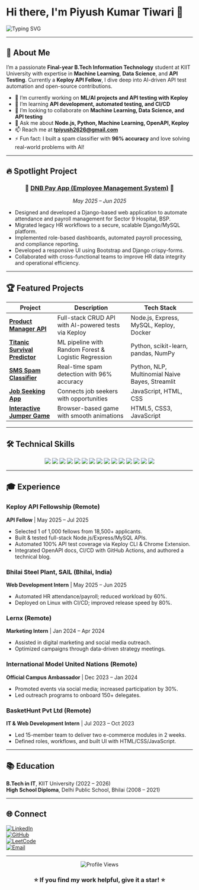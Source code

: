 # Hi there, I'm Piyush Kumar Tiwari 👋

<img src="https://readme-typing-svg.herokuapp.com?font=Fira+Code&size=30&pause=1000&color=F7DC6F&width=700&lines=Final+Year+IT+Student;Machine+Learning+Enthusiast;Python+Developer;Keploy+API+Fellow" alt="Typing SVG" />

---

## 🚀 About Me

I’m a passionate **Final-year B.Tech Information Technology** student at KIIT University with expertise in **Machine Learning**, **Data Science**, and **API Testing**. Currently a **Keploy API Fellow**, I dive deep into AI-driven API test automation and open-source contributions.

- 🔭 I’m currently working on **ML/AI projects and API testing with Keploy**  
- 🌱 I’m learning **API development, automated testing, and CI/CD**  
- 👯 I’m looking to collaborate on **Machine Learning, Data Science, and API testing**  
- 💬 Ask me about **Node.js, Python, Machine Learning, OpenAPI, Keploy**  
- 📫 Reach me at **tpiyush2626@gmail.com**  
- ⚡ Fun fact: I built a spam classifier with **96% accuracy** and love solving real-world problems with AI!

---

## 🔥 Spotlight Project

<div align="center">
  <h3>🚀 <a href="https://github.com/stealthinator45/DNB-pay-system">DNB Pay App (Employee Management System)</a> 🚀</h3>
  <p><em>May 2025 – Jun 2025</em></p>
</div>

- Designed and developed a Django-based web application to automate attendance and payroll management for Sector 9 Hospital, BSP.  
- Migrated legacy HR workflows to a secure, scalable Django/MySQL platform.  
- Implemented role-based dashboards, automated payroll processing, and compliance reporting.  
- Developed a responsive UI using Bootstrap and Django crispy-forms.  
- Collaborated with cross-functional teams to improve HR data integrity and operational efficiency.  

---

## 🏆 Featured Projects

| Project | Description | Tech Stack |
|---|---|---|
| **[Product Manager API](https://github.com/stealthinator45/product-manager-api)** | Full-stack CRUD API with AI-powered tests via Keploy | Node.js, Express, MySQL, Keploy, Docker |
| **[Titanic Survival Predictor](https://github.com/stealthinator45/Titanic-Survival-Prediction)** | ML pipeline with Random Forest & Logistic Regression | Python, scikit-learn, pandas, NumPy |
| **[SMS Spam Classifier](https://github.com/stealthinator45/SMS-spam-classifier)** | Real-time spam detection with 96% accuracy | Python, NLP, Multinomial Naive Bayes, Streamlit |
| **[Job Seeking App](https://github.com/stealthinator45/Job-Seeking-App)** | Connects job seekers with opportunities | JavaScript, HTML, CSS |
| **[Interactive Jumper Game](https://github.com/stealthinator45/Jumperr-Game)** | Browser-based game with smooth animations | HTML5, CSS3, JavaScript |

---

## 🛠️ Technical Skills

<div align="center">
  <!-- Languages -->
  <img src="https://img.shields.io/badge/Python-3776AB?style=for-the-badge&logo=python&logoColor=white" />
  <img src="https://img.shields.io/badge/JavaScript-F7DF1E?style=for-the-badge&logo=javascript&logoColor=black" />
  <img src="https://img.shields.io/badge/C++-00599C?style=for-the-badge&logo=cplusplus&logoColor=white" />
  <img src="https://img.shields.io/badge/SQL-4479A1?style=for-the-badge&logo=mysql&logoColor=white" />
  <!-- ML/AI -->
  <img src="https://img.shields.io/badge/scikit--learn-F7931E?style=for-the-badge&logo=scikit-learn&logoColor=white" />
  <img src="https://img.shields.io/badge/TensorFlow-FF6F00?style=for-the-badge&logo=tensorflow&logoColor=white" />
  <img src="https://img.shields.io/badge/Pandas-150458?style=for-the-badge&logo=pandas&logoColor=white" />
  <img src="https://img.shields.io/badge/NumPy-013243?style=for-the-badge&logo=numpy&logoColor=white" />
  <!-- Web & DevOps -->
  <img src="https://img.shields.io/badge/Node.js-339933?style=for-the-badge&logo=nodedotjs&logoColor=white" />
  <img src="https://img.shields.io/badge/Express.js-000000?style=for-the-badge" />
  <img src="https://img.shields.io/badge/Django-092E20?style=for-the-badge" />
  <img src="https://img.shields.io/badge/Keploy-FFFFFF?style=for-the-badge&logo=keploy&logoColor=black" />
  <img src="https://img.shields.io/badge/Docker-2496ED?style=for-the-badge&logo=docker&logoColor=white" />
  <img src="https://img.shields.io/badge/GitHub_Actions-2088FF?style=for-the-badge&logo=githubactions&logoColor=white" />
  <img src="https://img.shields.io/badge/Swagger-85EA2D?style=for-the-badge&logo=swagger&logoColor=white" />
</div>

---

## 🎓 Experience

### Keploy API Fellowship (Remote)  
**API Fellow** | May 2025 – Jul 2025  
- Selected 1 of 1,000 fellows from 18,500+ applicants.  
- Built & tested full-stack Node.js/Express/MySQL APIs.  
- Automated 100% API test coverage via Keploy CLI & Chrome Extension.  
- Integrated OpenAPI docs, CI/CD with GitHub Actions, and authored a technical blog.

### Bhilai Steel Plant, SAIL (Bhilai, India)  
**Web Development Intern** | May 2025 – Jun 2025  
- Automated HR attendance/payroll; reduced workload by 60%.  
- Deployed on Linux with CI/CD; improved release speed by 80%.

### Lernx (Remote)  
**Marketing Intern** | Jan 2024 – Apr 2024  
- Assisted in digital marketing and social media outreach.  
- Optimized campaigns through data-driven strategy meetings.

### International Model United Nations (Remote)  
**Official Campus Ambassador** | Dec 2023 – Jan 2024  
- Promoted events via social media; increased participation by 30%.  
- Led outreach programs to onboard 150+ delegates.

### BasketHunt Pvt Ltd (Remote)  
**IT & Web Development Intern** | Jul 2023 – Oct 2023  
- Led 15-member team to deliver two e-commerce modules in 2 weeks.  
- Defined roles, workflows, and built UI with HTML/CSS/JavaScript.

---

## 📚 Education

**B.Tech in IT**, KIIT University (2022 – 2026)  
**High School Diploma**, Delhi Public School, Bhilai (2008 – 2021)

---

## 🌐 Connect

[![LinkedIn](https://img.shields.io/badge/LinkedIn-0077B5?style=for-the-badge&logo=linkedin&logoColor=white)](https://www.linkedin.com/in/piyush-kumar-tiwari-a6a800256)  
[![GitHub](https://img.shields.io/badge/GitHub-181717?style=for-the-badge&logo=github&logoColor=white)](https://github.com/stealthinator45)  
[![LeetCode](https://img.shields.io/badge/LeetCode-FFA116?style=for-the-badge&logo=leetcode&logoColor=white)](https://leetcode.com/u/tpiyush2626/)  
[![Email](https://img.shields.io/badge/Email-D14836?style=for-the-badge&logo=gmail&logoColor=white)](mailto:tpiyush2626@gmail.com)

---

<div align="center">
  <img src="https://komarev.com/ghpvc/?username=stealthinator45&color=blue&style=flat-square&label=Profile+Views" alt="Profile Views" />
</div>

<div align="center">
  <h3>⭐ If you find my work helpful, give it a star! ⭐</h3>
</div>

